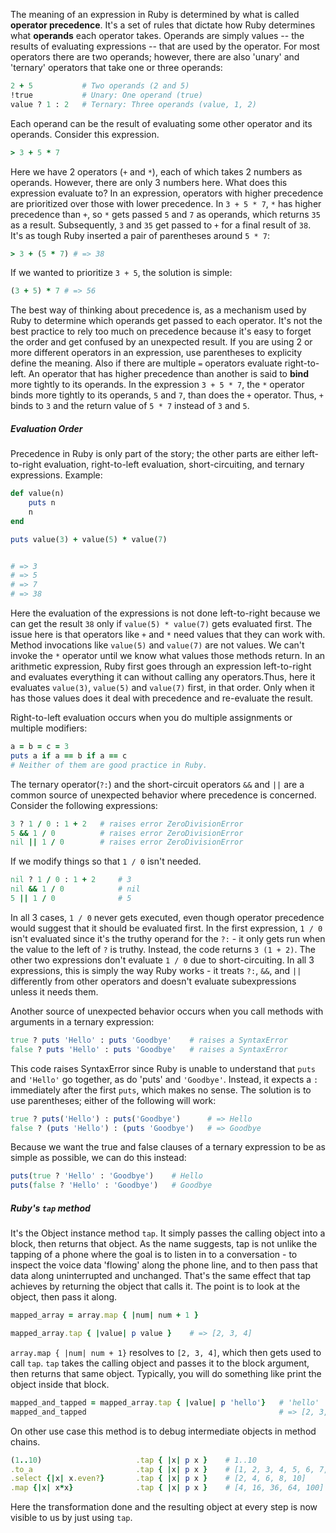 The meaning of an expression in Ruby is determined by what is called **operator precedence**. It's a set of rules that dictate how Ruby determines what **operands** each operator takes. Operands are simply values -- the results of evaluating expressions -- that are used by the operator. For most operators there are two operands; however, there are also 'unary' and 'ternary' operators that take one or three operands:
```ruby
2 + 5           # Two operands (2 and 5)
!true           # Unary: One operand (true)
value ? 1 : 2   # Ternary: Three operands (value, 1, 2)
```
Each operand can be the result of evaluating some other operator and its operands. Consider this expression.

```ruby
> 3 + 5 * 7
```
Here we have 2 operators (`+` and `*`), each of which takes 2 numbers as operands. However, there are only 3 numbers here. What does this expression evaluate to?
In an expression, operators with higher precedence are prioritized over those with lower precedence. In `3 + 5 * 7`, `*` has higher precedence than `+`, so `*` gets passed `5` and `7` as operands, which returns `35` as a result. Subsequently, `3` and `35` get passed to `+` for a final result of `38`. It's as tough Ruby inserted a pair of parentheses around `5 * 7`:
```ruby
> 3 + (5 * 7) # => 38
```
If we wanted to prioritize `3 + 5`, the solution is simple:
```ruby
(3 + 5) * 7 # => 56
```
The best way of thinking about precedence is, as a mechanism used by Ruby to determine which operands get passed to each operator. It's not the best practice to rely too much on precedence because it's easy to forget the order and get confused by an unexpected result. If you are using 2 or more different operators in an expression, use parentheses to explicity define the meaning. Also if there are multiple `=` operators evaluate right-to-left. An operator that has higher precedence than another is said to **bind** more tightly to its operands. In the expression `3 + 5 * 7`, the `*` operator binds more tightly to its operands, `5` and `7`, than does the `+` operator. Thus, `+` binds to `3` and the return value of `5 * 7` instead of `3` and `5`.

##### Evaluation Order
Precedence in Ruby is only part of the story; the other parts are either left-to-right evaluation, right-to-left evaluation, short-circuiting, and ternary expressions.
Example:
```ruby
def value(n)
    puts n 
    n
end

puts value(3) + value(5) * value(7)


# => 3
# => 5
# => 7
# => 38
```
Here the evaluation of the expressions is not done left-to-right because we can get the result `38` only if `value(5) * value(7)` gets evaluated first. The issue here is that operators like `+` and `*` need values that they can work with. Method invocations like `value(5)` and `value(7)` are not values. We can't invoke the `*` operator until we know what values those methods return. In an arithmetic expression, Ruby first goes through an expression left-to-right and evaluates everything it can without calling any operators.Thus, here it evaluates `value(3)`, `value(5)` and `value(7)` first, in that order. Only when it has those values does it deal with precedence and re-evaluate the result.

Right-to-left evaluation occurs when you do multiple assignments or multiple modifiers:
```ruby
a = b = c = 3
puts a if a == b if a == c
# Neither of them are good practice in Ruby.
```

The ternary operator(`?:`) and the short-circuit operators `&&` and `||` are a common source of unexpected behavior where precedence is concerned. Consider the following expressions:
```ruby
3 ? 1 / 0 : 1 + 2   # raises error ZeroDivisionError
5 && 1 / 0          # raises error ZeroDivisionError
nil || 1 / 0        # raises error ZeroDivisionError
```
If we modify things so that `1 / 0` isn't needed.
```ruby
nil ? 1 / 0 : 1 + 2     # 3
nil && 1 / 0            # nil
5 || 1 / 0              # 5
```
In all 3 cases, `1 / 0` never gets executed, even though operator precedence would suggest that it should be evaluated first. In the first expression, `1 / 0` isn't evaluated since it's the truthy operand for the `?:` - it only gets run when the value to the left of `?` is truthy. Instead, the code returns `3 (1 + 2)`. The other two expressions don't evaluate `1 / 0` due to short-circuiting. In all 3 expressions, this is simply the way Ruby works - it treats `?:`, `&&`, and `||` differently from other operators and doesn't evaluate subexpressions unless it needs them.

Another source of unexpected behavior occurs when you call methods with arguments in a ternary expression:
```ruby
true ? puts 'Hello' : puts 'Goodbye'    # raises a SyntaxError
false ? puts 'Hello' : puts 'Goodbye'   # raises a SyntaxError
```
This code raises SyntaxError since Ruby is unable to understand that `puts` and `'Hello'` go together, as do 'puts' and `'Goodbye'`. Instead, it expects a `:` immediately after the first `puts`, which makes no sense. The solution is to use parentheses; either of the following will work:
```ruby
true ? puts('Hello') : puts('Goodbye')      # => Hello
false ? (puts 'Hello') : (puts 'Goodbye')   # => Goodbye
```
Because we want the true and false clauses of a ternary expression to be as simple as possible, we can do this instead:
```ruby
puts(true ? 'Hello' : 'Goodbye')    # Hello
puts(false ? 'Hello' : 'Goodbye')   # Goodbye
```
##### Ruby's `tap` method
It's the Object instance method `tap`. It simply passes the calling object into a block, then returns that object. As the name suggests, tap is not unlike the tapping of a phone where the goal is to listen in to a conversation - to inspect the voice data 'flowing' along the phone line, and to then pass that data along uninterrupted and unchanged. That's the same effect that tap achieves by returning the object that calls it. The point is to look at the object, then pass it along.
```ruby
mapped_array = array.map { |num| num + 1 }

mapped_array.tap { |value| p value }    # => [2, 3, 4]
```
`array.map { |num| num + 1}` resolves to `[2, 3, 4]`, which then gets used to call `tap`. `tap` takes the calling object and passes it to the block argument, then returns that same object. Typically, you will do something like print the object inside that block.
```ruby
mapped_and_tapped = mapped_array.tap { |value| p 'hello'}   # 'hello'
mapped_and_tapped                                           # => [2, 3, 4]
```
On other use case this method is to debug intermediate objects in method chains. 
```ruby
(1..10)                     .tap { |x| p x }    # 1..10
.to_a                       .tap { |x| p x }    # [1, 2, 3, 4, 5, 6, 7, 8, 9, 10]
.select {|x| x.even?}       .tap { |x| p x }    # [2, 4, 6, 8, 10]
.map {|x| x*x}              .tap { |x| p x }    # [4, 16, 36, 64, 100]
```
Here the transformation done and the resulting object at every step is now visible to us by just using `tap`.
